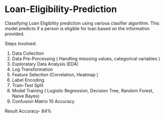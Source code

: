 # Loan-Eligibility-Prediction

Classifying Loan Eligibility prediction using various clasifier algorithm. This model predicts if a person is eligible for loan based on the information provided.

Steps Involved:

1. Data Collection
2. Data Pre-Porcessing ( Handling misssing values, categorical variables )
3. Exploratary Data Analysis (EDA)
4. Log Transformation  
5. Feature Selection (Correlation, Heatmap )
6. Label Encoding
7. Train-Test Split
8. Model Training ( Logistic Regression, Decision Tree, Random Forest, Naive Bayes)
9. Confusion Matrix
10 Accuracy

Result Accuracy- 84%
